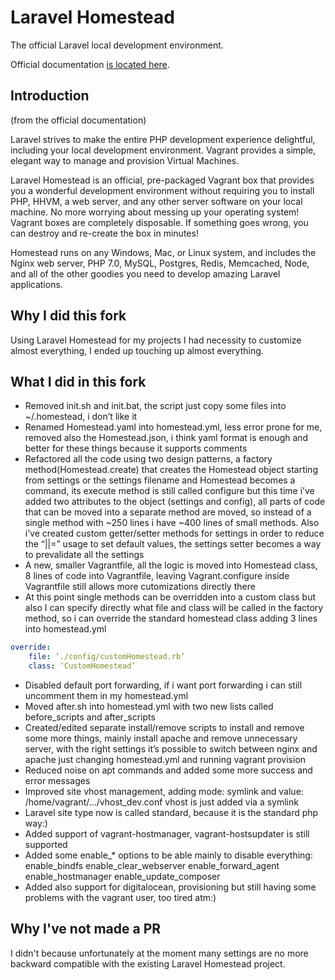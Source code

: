 # Laravel Homestead

The official Laravel local development environment.

Official documentation [is located here](http://laravel.com/docs/homestead).

## Introduction
(from the official documentation)

Laravel strives to make the entire PHP development experience delightful, including your local development environment. Vagrant provides a simple, elegant way to manage and provision Virtual Machines.

Laravel Homestead is an official, pre-packaged Vagrant box that provides you a wonderful development environment without requiring you to install PHP, HHVM, a web server, and any other server software on your local machine. No more worrying about messing up your operating system! Vagrant boxes are completely disposable. If something goes wrong, you can destroy and re-create the box in minutes!

Homestead runs on any Windows, Mac, or Linux system, and includes the Nginx web server, PHP 7.0, MySQL, Postgres, Redis, Memcached, Node, and all of the other goodies you need to develop amazing Laravel applications.

## Why I did this fork
Using Laravel Homestead for my projects I had necessity to customize almost everything, I ended up touching up almost everything.

## What I did in this fork
 - Removed init.sh and init.bat, the script just copy some files into ~/.homestead, i don’t like it
 - Renamed Homestead.yaml into homestead.yml, less error prone for me, removed also the Homestead.json, i think yaml format is enough and better for these things because it supports comments
 - Refactored all the code using two design patterns,  a factory method(Homestead.create) that creates the Homestead object starting from settings or the settings filename and Homestead becomes a command, its execute method is still called configure but this time i’ve added two attributes to the object (settings and config), all parts of code that can be moved into a separate method are moved, so instead of a single method with ~250 lines i have ~400 lines of small methods. Also i’ve created custom getter/setter methods for settings in order to reduce the “||=” usage to set default values, the settings setter becomes a way to prevalidate all the settings
 - A new, smaller Vagrantfile, all the logic is moved into Homestead class, 8 lines of code into Vagrantfile, leaving Vagrant.configure inside Vagrantfile still allows more cutomizations directly there
 - At this point single methods can be overridden into a custom class but also I can specify directly what file and class will be called in the factory method, so i can override the standard homestead class adding 3 lines into homestead.yml
```yaml
override:
    file: ‘./config/customHomestead.rb’
    class: ‘CustomHomestead’
```
 - Disabled default port forwarding, if i want port forwarding i can still uncomment them in my homestead.yml
 - Moved after.sh into homestead.yml with two new lists called before_scripts and after_scripts
 - Created/edited separate install/remove scripts to install and remove some more things, mainly install apache and remove unnecessary server, with the right settings it’s possible to switch between nginx and apache just changing homestead.yml and running vagrant provision
 - Reduced noise on apt commands and added some more success and error messages
 - Improved site vhost management, adding mode: symlink and value: /home/vagrant/…/vhost_dev.conf vhost is just added via a symlink
 - Laravel site type now is called standard, because it is the standard php way:)
 - Added support of vagrant-hostmanager, vagrant-hostsupdater is still supported
 - Added some enable_* options to be able mainly to disable everything: enable_bindfs enable_clear_webserver enable_forward_agent enable_hostmanager enable_update_composer
 - Added also support for digitalocean, provisioning but still having some problems with the vagrant user, too tired atm:)

## Why I've not made a PR
I didn't because unfortunately at the moment many settings are no more backward compatible with the existing Laravel Homestead project.
